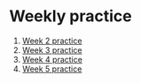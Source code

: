# Weekly practice 

1. [Week 2 practice](https://github.com/Joy879/Citrone-starter-course/tree/main/Week%202%20practice)
2. [Week 3 practice](https://github.com/Joy879/Citrone-starter-course/tree/main/Week%203%20practice)
3. [Week 4 practice](https://github.com/Joy879/Citrone-starter-course/tree/main/Week%204%20practice)
4. [Week 5 practice](https://github.com/Joy879/Citrone-starter-course/tree/main/Week_5_practice)
